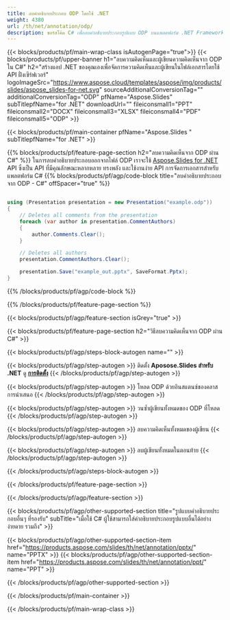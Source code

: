 ```yaml
---
title: ลบคำอธิบายประกอบ ODP โดยใช้ .NET
weight: 4380
url: /th/net/annotation/odp/ 
description: ซอร์สโค้ด C# เพื่อลบคำอธิบายประกอบรูปแบบ ODP บนแพลตฟอร์ม .NET Framework, .NET Core, Windows Azure, Mono หรือ Xamarin
---
```


{{< blocks/products/pf/main-wrap-class isAutogenPage="true">}}
{{< blocks/products/pf/upper-banner h1="ลบความคิดเห็นและผู้เขียนความคิดเห็นจาก ODP ใน C#" h2="สร้างแอป .NET ของคุณเองเพื่อจัดการความคิดเห็นและผู้เขียนในไฟล์เอกสารโดยใช้ API ฝั่งเซิร์ฟเวอร์" logoImageSrc="https://www.aspose.cloud/templates/aspose/img/products/slides/aspose_slides-for-net.svg" sourceAdditionalConversionTag="" additionalConversionTag="ODP" pfName="Aspose.Slides" subTitlepfName="for .NET" downloadUrl="" fileiconsmall1="PPT" fileiconsmall2="DOCX" fileiconsmall3="XLSX" fileiconsmall4="PDF" fileiconsmall5="ODP" >}}

{{< blocks/products/pf/main-container pfName="Aspose.Slides " subTitlepfName="for .NET" >}}

{{% blocks/products/pf/feature-page-section  h2="ลบความคิดเห็นจาก ODP ผ่าน C#" %}}
ในการลบคำอธิบายประกอบออกจากไฟล์ ODP เราจะใช้ [Aspose.Slides for .NET](https://products.aspose.com/slides/th/net) API ซึ่งเป็น API ที่มีคุณลักษณะหลากหลาย ทรงพลัง และใช้งานง่าย API การจัดการเอกสารสำหรับแพลตฟอร์ม C#
{{% blocks/products/pf/agp/code-block title="ลบคำอธิบายประกอบจาก ODP - C#" offSpacer="true" %}}

```cs

using (Presentation presentation = new Presentation("example.odp"))
{
    // Deletes all comments from the presentation
    foreach (var author in presentation.CommentAuthors)
    {
        author.Comments.Clear();
    }

    // Deletes all authors
    presentation.CommentAuthors.Clear();

    presentation.Save("example_out.pptx", SaveFormat.Pptx);
}
```
{{% /blocks/products/pf/agp/code-block %}}

{{% /blocks/products/pf/feature-page-section %}}

{{< blocks/products/pf/agp/feature-section isGrey="true" >}}

{{< blocks/products/pf/feature-page-section  h2="วิธีลบความคิดเห็นจาก ODP ผ่าน C#" >}}

{{< blocks/products/pf/agp/steps-block-autogen name="" >}}

{{< blocks/products/pf/agp/step-autogen >}}
ติดตั้ง **Aposose.Slides สำหรับ .NET** ดู [**การติดตั้ง**](https://docs.aspose.com/slides/net/installation/)
{{< /blocks/products/pf/agp/step-autogen >}}

{{< blocks/products/pf/agp/step-autogen >}}
โหลด ODP ด้วยอินสแตนซ์ของคลาสการนำเสนอ
{{< /blocks/products/pf/agp/step-autogen >}}

{{< blocks/products/pf/agp/step-autogen >}}
วนซ้ำผู้เขียนทั้งหมดของ ODP ที่โหลด
{{< /blocks/products/pf/agp/step-autogen >}}

{{< blocks/products/pf/agp/step-autogen >}}
ลบความคิดเห็นทั้งหมดของผู้เขียน
{{< /blocks/products/pf/agp/step-autogen >}}

{{< blocks/products/pf/agp/step-autogen >}}
ลบผู้เขียนทั้งหมดในตอนท้าย
{{< /blocks/products/pf/agp/step-autogen >}}

{{< /blocks/products/pf/agp/steps-block-autogen >}}

{{< /blocks/products/pf/feature-page-section >}}

{{< /blocks/products/pf/agp/feature-section >}}

{{< blocks/products/pf/agp/other-supported-section title="รูปแบบคำอธิบายประกอบอื่นๆ ที่รองรับ" subTitle="เมื่อใช้ C# ผู้ใช้สามารถใส่คำอธิบายประกอบรูปแบบอื่นได้อย่างง่ายดาย รวมถึง" >}}

{{< blocks/products/pf/agp/other-supported-section-item href="https://products.aspose.com/slides/th/net/annotation/pptx/" name="PPTX" >}}
{{< blocks/products/pf/agp/other-supported-section-item href="https://products.aspose.com/slides/th/net/annotation/ppt/" name="PPT" >}}

{{< /blocks/products/pf/agp/other-supported-section >}}

{{< /blocks/products/pf/main-container >}}
    
{{< /blocks/products/pf/main-wrap-class >}}
